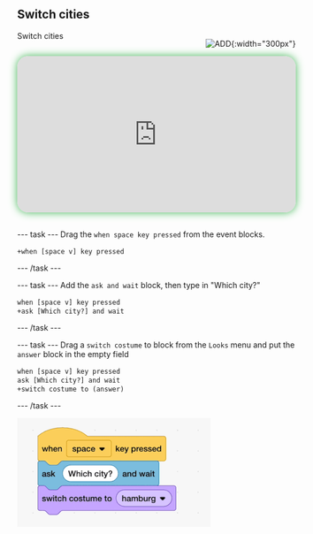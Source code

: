 ## Switch cities

<div style="display: flex; flex-wrap: wrap">
<div style="flex-basis: 200px; flex-grow: 1; margin-right: 15px;">
Switch cities
</div>
<div>

![ADD](images/ADD.png){:width="300px"}

</div>
</div>

<html>
<div style="position: relative; width: 100%; aspect-ratio: 16 / 9; border-radius: 20px; box-shadow: 0 0 15px #3fb654; overflow: hidden;">
<iframe style="position: absolute; top: 0; left: 0; right: 0; width: 100%; height: 100%; border: none;" src="https://www.youtube.com/embed/AtKv-CLsiS4?rel=0&cc_load_policy=1" allowfullscreen allow="accelerometer; autoplay; clipboard-write; encrypted-media; gyroscope; picture-in-picture; web-share">
</iframe>
</div><br>
</html>


--- task ---
Drag the `when space key pressed` from the event blocks.

```blocks3
+when [space v] key pressed
```
--- /task ---

--- task ---
Add the `ask and wait` block, then type in "Which city?"
```blocks3
when [space v] key pressed
+ask [Which city?] and wait
```

--- /task ---

--- task ---
Drag a `switch costume` to block from the `Looks` menu and put the `answer` block in the empty field
```blocks3
when [space v] key pressed
ask [Which city?] and wait
+switch costume to (answer)
```
--- /task ---

![ALT TEXT](images/switch.gif)